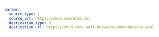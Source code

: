 ```yaml
---
params:
  source_type: 1
  source_url: https://xkcd.com/atom.xml
  destination_type: 3
  destination_url: https://xkcd.com/.well-known/recommendations.opml
---
```

